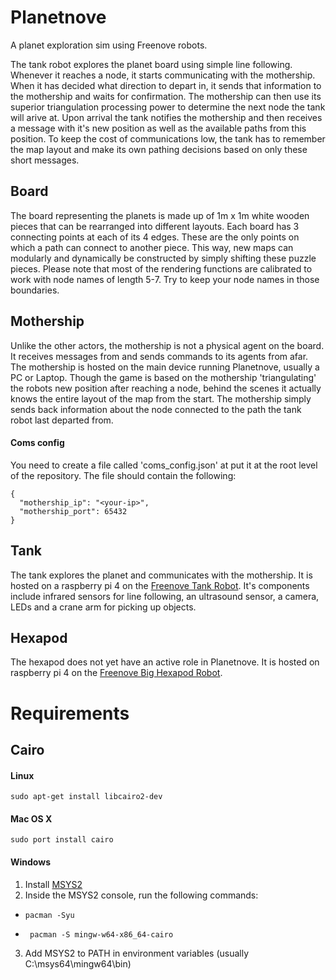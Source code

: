 # Planetnove
A planet exploration sim using Freenove robots.

The tank robot explores the planet board using simple line following. Whenever it reaches a node, it starts communicating with the mothership. When it has decided what direction to depart in, it sends that information to the mothership and waits for confirmation. The mothership can then use its superior triangulation processing power to determine the next node the tank will arive at. Upon arrival the tank notifies the mothership and then receives a message with it's new position as well as the available paths from this
position. To keep the cost of communications low, the tank has to remember the map layout and make its own pathing decisions based on only these short messages.

## Board
The board representing the planets is made up of 1m x 1m white wooden pieces that can be rearranged into different layouts. Each board has 3 connecting points at each of its 4 edges. These are the only points
on which a path can connect to another piece. This way, new maps can modularly and dynamically be constructed by simply shifting these puzzle pieces.
Please note that most of the rendering functions are calibrated to work with node names of length 5-7. Try to keep your node names in those boundaries.

## Mothership
Unlike the other actors, the mothership is not a physical agent on the board. It receives messages from and sends commands to its agents from afar.
The mothership is hosted on the main device running Planetnove, usually a PC or Laptop.
Though the game is based on the mothership 'triangulating' the robots new position after reaching a node, behind the scenes it actually knows the entire layout of the map from the start. The mothership simply
sends back information about the node connected to the path the tank robot last departed from.

#### Coms config
You need to create a file called 'coms_config.json' at put it at the root level of the repository. The file should contain the following:
```
{
  "mothership_ip": "<your-ip>",
  "mothership_port": 65432
}
```

## Tank
The tank explores the planet and communicates with the mothership. It is hosted on a raspberry pi 4 on the [Freenove Tank Robot](https://github.com/Freenove/Freenove_Tank_Robot_Kit_for_Raspberry_Pi). It's components include infrared sensors for line following,
an ultrasound sensor, a camera, LEDs and a crane arm for picking up objects.

## Hexapod
The hexapod does not yet have an active role in Planetnove. It is hosted on raspberry pi 4 on the [Freenove Big Hexapod Robot](https://github.com/Freenove/Freenove_Big_Hexapod_Robot_Kit_for_Raspberry_Pi).

# Requirements

## Cairo
#### Linux
```
sudo apt-get install libcairo2-dev
```

#### Mac OS X 
```
sudo port install cairo
```

#### Windows
1. Install [MSYS2](https://github.com/msys2/msys2-installer?tab=readme-ov-file)
2. Inside the MSYS2 console, run the following commands:
- ``` 
  pacman -Syu
- ```
   pacman -S mingw-w64-x86_64-cairo
3. Add MSYS2 to PATH in environment variables (usually C:\msys64\mingw64\bin)
